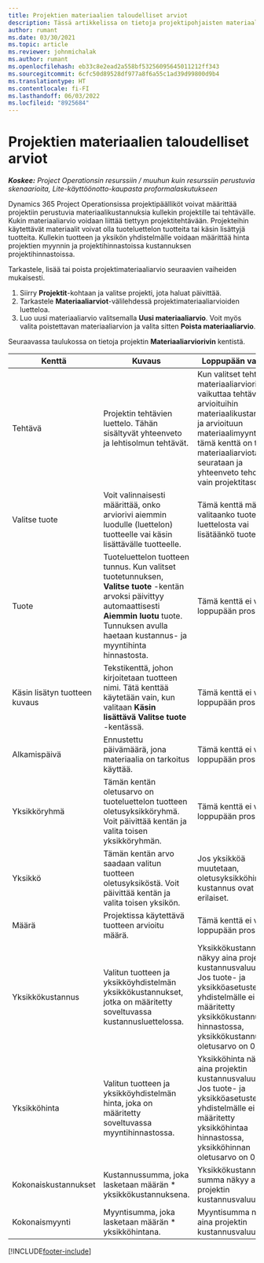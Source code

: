 ```yaml
---
title: Projektien materiaalien taloudelliset arviot
description: Tässä artikkelissa on tietoja projektipohjaisten materiaalien määrittämisestä ja arvioista.
author: rumant
ms.date: 03/30/2021
ms.topic: article
ms.reviewer: johnmichalak
ms.author: rumant
ms.openlocfilehash: eb33c8e2ead2a558bf53256095645011212ff343
ms.sourcegitcommit: 6cfc50d89528df977a8f6a55c1ad39d99800d9b4
ms.translationtype: HT
ms.contentlocale: fi-FI
ms.lasthandoff: 06/03/2022
ms.locfileid: "8925684"
---
```

# <a name="financial-estimates-for-materials-on-projects"></a>Projektien materiaalien taloudelliset arviot

_**Koskee:** Project Operationsin resurssiin / muuhun kuin resurssiin perustuvia skenaarioita, Lite-käyttöönotto-kaupasta proformalaskutukseen_

Dynamics 365 Project Operationsissa projektipäälliköt voivat määrittää projektiin perustuvia materiaalikustannuksia kullekin projektille tai tehtävälle. Kukin materiaaliarvio voidaan liittää tiettyyn projektitehtävään. Projekteihin käytettävät materiaalit voivat olla tuoteluettelon tuotteita tai käsin lisättyjä tuotteita. Kullekin tuotteen ja yksikön yhdistelmälle voidaan määrittää hinta projektien myynnin ja projektihinnastoissa kustannuksen projektihinnastoissa.  

Tarkastele, lisää tai poista projektimateriaaliarvio seuraavien vaiheiden mukaisesti.

1. Siirry **Projektit**-kohtaan ja valitse projekti, jota haluat päivittää.
2. Tarkastele **Materiaaliarviot**-välilehdessä projektimateriaaliarvioiden luetteloa.
3. Luo uusi materiaaliarvio valitsemalla **Uusi materiaaliarvio**. Voit myös valita poistettavan materiaaliarvion ja valita sitten **Poista materiaaliarvio**.

Seuraavassa taulukossa on tietoja projektin **Materiaaliarviorivin** kentistä. 

| **Kenttä** | **Kuvaus** | **Loppupään vaikutus** |
| --- | --- | --- |
| Tehtävä | Projektin tehtävien luettelo. Tähän sisältyvät yhteenveto ja lehtisolmun tehtävät. | Kun valitset tehtävän materiaaliarvioriville,se vaikuttaa tehtävän arvioituihin materiaalikustannuksiin ja arvioituun materiaalimyyntiin. Jos tämä kenttä on tyhjä, materiaaliarviota seurataan ja yhteenveto tehdään vain projektitasolla. |
| Valitse tuote |  Voit valinnaisesti määrittää, onko arviorivi aiemmin luodulle (luettelon) tuotteelle vai käsin lisättävälle tuotteelle. | Tämä kenttä määrittää, valitaanko tuote luettelosta vai lisätäänkö tuote käsin. |
| Tuote | Tuoteluettelon tuotteen tunnus. Kun valitset tuotetunnuksen, **Valitse tuote** -kentän arvoksi päivittyy automaattisesti **Aiemmin luotu** tuote. Tunnuksen avulla haetaan kustannus- ja myyntihinta hinnastosta. | Tämä kenttä ei vaikuta loppupään prosessiin. |
| Käsin lisätyn tuotteen kuvaus | Tekstikenttä, johon kirjoitetaan tuotteen nimi. Tätä kenttää käytetään vain, kun valitaan **Käsin lisättävä** **Valitse tuote** -kentässä.| Tämä kenttä ei vaikuta loppupään prosessiin. |
| Alkamispäivä | Ennustettu päivämäärä, jona materiaalia on tarkoitus käyttää. | Tämä kenttä ei vaikuta loppupään prosessiin. |
| Yksikköryhmä | Tämän kentän oletusarvo on tuoteluettelon tuotteen oletusyksikköryhmä. Voit päivittää kentän ja valita toisen yksikköryhmän. | Tämä kenttä ei vaikuta loppupään prosessiin. |
| Yksikkö | Tämän kentän arvo saadaan valitun tuotteen oletusyksiköstä. Voit päivittää kentän ja valita toisen yksikön. | Jos yksikköä muutetaan, oletusyksikköhinta ja kustannus ovat erilaiset. |
| Määrä | Projektissa käytettävä tuotteen arvioitu määrä. | Tämä kenttä ei vaikuta loppupään prosessiin. |
| Yksikkökustannus | Valitun tuotteen ja yksikköyhdistelmän yksikkökustannukset, jotka on määritetty soveltuvassa kustannusluettelossa. | Yksikkökustannus näkyy aina projektin kustannusvaluuttana. Jos tuote- ja yksikköasetusten yhdistelmälle ei ole määritetty yksikkökustannusta hinnastossa, yksikkökustannuksen oletusarvo on 0,00. |
| Yksikköhinta | Valitun tuotteen ja yksikköyhdistelmän hinta, joka on määritetty soveltuvassa myyntihinnastossa. | Yksikköhinta näkyy aina projektin kustannusvaluuttana. Jos tuote- ja yksikköasetusten yhdistelmälle ei ole määritetty yksikköhintaa hinnastossa, yksikköhinnan oletusarvo on 0,00.|
| Kokonaiskustannukset | Kustannussumma, joka lasketaan määrän \* yksikkökustannuksena.| Yksikkökustannuksen summa näkyy aina projektin kustannusvaluuttana. |
| Kokonaismyynti | Myyntisumma, joka lasketaan määrän \* yksikköhintana. | Myyntisumma näkyy aina projektin kustannusvaluuttana. |


[!INCLUDE[footer-include](../includes/footer-banner.md)]
